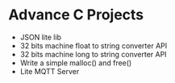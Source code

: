 # Advance C Projects

- JSON lite lib
- 32 bits machine float to string converter API
- 32 bits machine long to string converter API
- Write a simple malloc() and free()
- Lite MQTT Server

